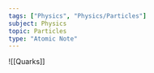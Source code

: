 ```yaml
---
tags: ["Physics", "Physics/Particles"]
subject: Physics
topic: Particles
type: "Atomic Note"
---
```


![[Quarks]]